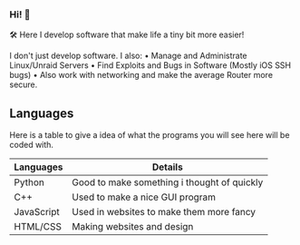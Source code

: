 ### Hi! 👋

🛠 Here I develop software that make life a tiny bit more easier! 

I don't just develop software.
I also:
• Manage and Administrate Linux/Unraid Servers
• Find Exploits and Bugs in Software (Mostly iOS SSH bugs)
• Also work with networking and make the average Router more secure.

## Languages

Here is a table to give a idea of what the programs you will see here will be coded with. 

|        Languages         | Details                                     |
| ------------------------ | ------------------------------------------- |
| Python                   | Good to make something i thought of quickly 
| C++                      | Used to make a nice GUI program             |
| JavaScript               | Used in websites to make them more fancy    |
| HTML/CSS                 | Making websites and design                  |
